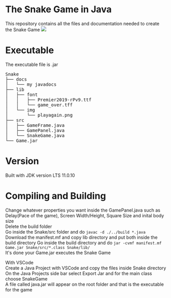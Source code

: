 # The Snake Game in Java

This repository contains all the files and documentation needed to create the Snake Game
![](https://i.imgur.com/twBdVIz.gif)  
# Executable

The executable file is .jar
<pre>
Snake  
├── docs  
│   └── my javadocs
├── lib  
│   ├── font  
│   │   ├── Premier2019-rPv9.ttf  
│   │   └── game_over.tff  
│   └── img  
│       └── playagain.png  
├── src  
│   ├── GameFrame.java  
│   ├── GamePanel.java  
│   └── SnakeGame.java  
└── Game.jar
</pre>

# Version

Built with JDK version LTS 11.0.10  

# Compiling and Building

Change whatever properties you want inside the GamePanel.java such as Delay(Pace of the game), Screen Width/Height, Square Size and inital body size  
Delete the build folder  
Go inside the Snake/src folder and do `javac -d ./../build *.java`  
Download the manifest.mf and copy lib directory and put both inside the build directory
Go inside the build directory and do `jar -cvmf manifest.mf Game.jar Snake/src/*.class Snake/lib/`  
It's done your Game.jar executes the Snake Game  
  
With VSCode  
Create a Java Project with VSCode and copy the files inside Snake directory  
On the Java Projects side bar select Export Jar and for the main class choose SnakeGame  
A file called java.jar will appear on the root folder and that is the executable for the game  
